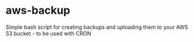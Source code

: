 # aws-backup
Simple bash script for creating backups and uploading them to your AWS S3 bucket - to be used with CRON
